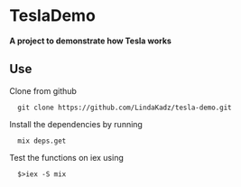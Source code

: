# TeslaDemo

**A project to demonstrate how Tesla works**

## Use
Clone from github

```
  git clone https://github.com/LindaKadz/tesla-demo.git

```

Install the dependencies by running

```
  mix deps.get

```

Test the functions on iex using

```
  $>iex -S mix

```
